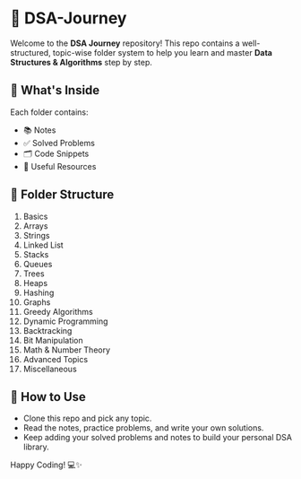 # 
# 📂 DSA-Journey

Welcome to the **DSA Journey** repository! This repo contains a well-structured, topic-wise folder system to help you learn and master **Data Structures & Algorithms** step by step.

## 📌 What's Inside
Each folder contains:
- 📚 Notes
- ✅ Solved Problems
- 🗂️ Code Snippets
- 🔗 Useful Resources

## 📂 Folder Structure

1. Basics  
2. Arrays  
3. Strings  
4. Linked List  
5. Stacks  
6. Queues  
7. Trees  
8. Heaps  
9. Hashing  
10. Graphs  
11. Greedy Algorithms  
12. Dynamic Programming  
13. Backtracking  
14. Bit Manipulation  
15. Math & Number Theory  
16. Advanced Topics  
17. Miscellaneous

## 🚀 How to Use
- Clone this repo and pick any topic.
- Read the notes, practice problems, and write your own solutions.
- Keep adding your solved problems and notes to build your personal DSA library.

Happy Coding! 💻✨
